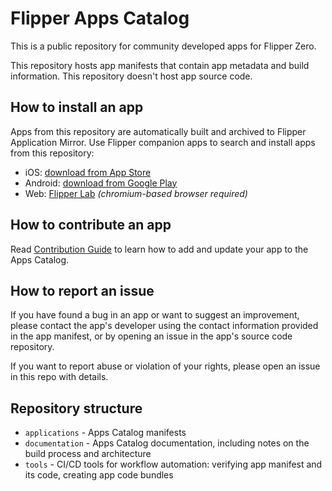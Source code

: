 # Flipper Apps Catalog
This is a public repository for community developed apps for Flipper Zero. 

This repository hosts app manifests that contain app metadata and build information. This repository doesn't host app source code.

## How to install an app
Apps from this repository are automatically built and archived to Flipper Application Mirror. Use Flipper companion apps to search and install apps from this repository:
 - iOS: [download from App Store](https://apps.apple.com/app/flipper-mobile-app/id1534655259)
 - Android: [download from Google Play](https://play.google.com/store/apps/details?id=com.flipperdevices.app)
 - Web: [Flipper Lab](https://lab.flipper.net/apps) _(chromium-based browser required)_

## How to contribute an app

Read [Contribution Guide](documentation/Contributing.md) to learn how to add and update your app to the Apps Catalog.

## How to report an issue
If you have found a bug in an app or want to suggest an improvement, please contact the app's developer using the contact information provided in the app manifest, or by opening an issue in the app's source code repository.

If you want to report abuse or violation of your rights, please open an issue in this repo with details.

## Repository structure

- `applications` - Apps Catalog manifests
- `documentation` - Apps Catalog documentation, including notes on the build process and architecture
- `tools` - CI/CD tools for workflow automation: verifying app manifest and its code, creating app code bundles
